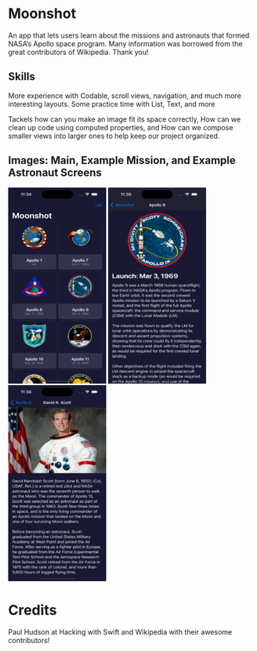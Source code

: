 # Moonshot
An app that lets users learn about the missions and astronauts that formed NASA’s Apollo space program.
Many information was borrowed from the great contributors of Wikipedia. Thank you!

## Skills
More experience with Codable, scroll views, navigation, and much more interesting layouts.
Some practice time with List, Text, and more

Tackels how can you make an image fit its space correctly, How can we clean up code using computed properties, and
How can we compose smaller views into larger ones to help keep our project organized.

## Images: Main, Example Mission, and Example Astronaut Screens
<img src="/main.png" alt="main" title="Main Navigation Grid" height="400" width="200"> <img src="/mission.png" alt="Mission" title="Apollo 9" height="400" width="200"> <img src="/astronaut.png" alt="Astronaut" title="David R. Scott" height="400" width="200">



# Credits
Paul Hudson at Hacking with Swift and Wikipedia with their awesome contributors!

